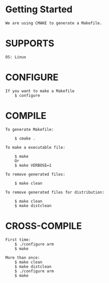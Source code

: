 Getting Started
===============

	We are using CMAKE to generate a Makefile.

SUPPORTS
========

	OS: Linux


CONFIGURE
=========

	If you want to make a Makefile 
		$ configure

COMPILE
=======

	To generate Makefile:

		$ cmake .

	To make a executable file:

		$ make
		Or
		$ make VERBOSE=1

	To remove generated files:

		$ make clean

	To remove generated files for distribution:

		$ make clean
		$ make distclean

CROSS-COMPILE
=============

	First time:
		$ ./configure arm
		$ make

	More than once:
		$ make clean
		$ make distclean
		$ ./configure arm
		$ make
